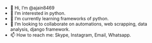 - 👋 Hi, I’m @ajain8469
- 👀 I’m interested in python.
- 🌱 I’m currently learning frameworks of python.
- 💞️ I’m looking to collaborate on automations, web scrapping, data analysis, django framework.
- 📫 How to reach me: Skype, Instagram, Email, Whatsapp.

<!---
ajain8469/ajain8469 is a ✨ special ✨ repository because its `README.md` (this file) appears on your GitHub profile.
You can click the Preview link to take a look at your changes.
--->
